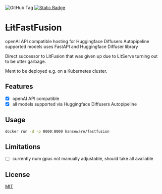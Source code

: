 ![GitHub Tag](https://img.shields.io/github/v/tag/HanseWare/FastFusion?&label=Latest)
[![Static Badge](https://img.shields.io/badge/dockerhub-images-important.svg?&logo=Docker)](https://hub.docker.com/repository/docker/hanseware/fastfusion)

# ~~Lit~~FastFusion
openAI API compatible hosting for Huggingface Diffusers Autopipeline supported models
uses FastAPI and Huggingface Diffuser library

Direct successor to LitFusion that was given up due to LitServe turning out to be utter garbage.

Ment to be deployed e.g. on a Kubernetes cluster.

## Features
- [x] openAI API compatible
- [x] all models supported via Huggingface Diffusers Autopipeline

## Usage
```bash
docker run -d -p 8000:8000 hanseware/fastfusion
```

## Limitations
- [ ] currently num gpus not manually adjustable, should take all available

## License
[MIT](https://choosealicense.com/licenses/mit/)